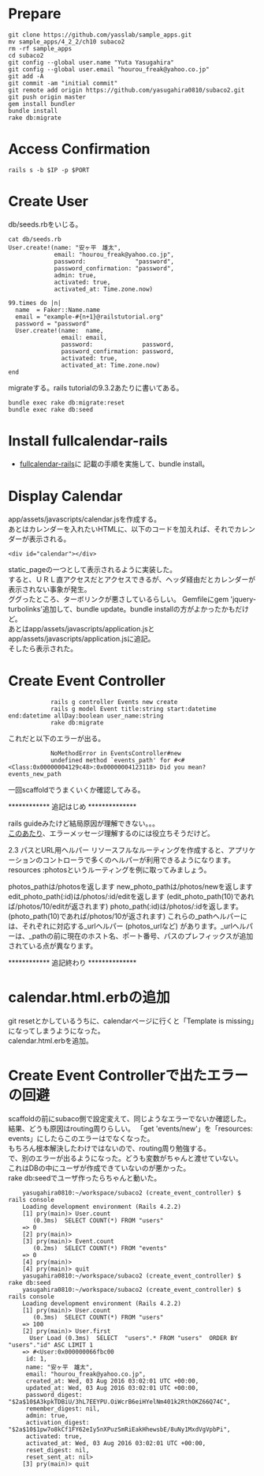 # Prepare

    git clone https://github.com/yasslab/sample_apps.git
    mv sample_apps/4_2_2/ch10 subaco2
    rm -rf sample_apps
    cd subaco2
    git config --global user.name "Yuta Yasugahira"
    git config --global user.email "hourou_freak@yahoo.co.jp"
    git add -A
    git commit -am "initial commit"
    git remote add origin https://github.com/yasugahira0810/subaco2.git
    git push origin master
    gem install bundler
    bundle install
    rake db:migrate

# Access Confirmation

    rails s -b $IP -p $PORT

# Create User

db/seeds.rbをいじる。

	cat db/seeds.rb 
	User.create!(name: "安ヶ平　雄太",
	             email: "hourou_freak@yahoo.co.jp",
	             password:              "password",
	             password_confirmation: "password",
	             admin: true,
	             activated: true,
	             activated_at: Time.zone.now)
	
	99.times do |n|
	  name  = Faker::Name.name
	  email = "example-#{n+1}@railstutorial.org"
	  password = "password"
	  User.create!(name:  name,
	               email: email,
	               password:              password,
	               password_confirmation: password,
	               activated: true,
	               activated_at: Time.zone.now)
	end

migrateする。rails tutorialの9.3.2あたりに書いてある。

	bundle exec rake db:migrate:reset
	bundle exec rake db:seed

# Install fullcalendar-rails

- [fullcalendar-rails](https://github.com/bokmann/fullcalendar-rails)に  記載の手順を実施して、bundle install。

# Display Calendar

app/assets/javascripts/calendar.jsを作成する。  
あとはカレンダーを入れたいHTMLに、以下のコードを加えれば、それでカレンダーが表示される。

	<div id="calendar"></div>

static_pageの一つとして表示されるように実装した。  
すると、ＵＲＬ直アクセスだとアクセスできるが、ヘッダ経由だとカレンダーが表示されない事象が発生。  
ググったところ、ターボリンクが悪さしているらしい。
Gemfileにgem 'jquery-turbolinks'追加して、bundle update。bundle installの方がよかったかもだけど。  
あとはapp/assets/javascripts/application.jsとapp/assets/javascripts/application.jsに追記。  
そしたら表示された。

# Create Event Controller

                rails g controller Events new create
                rails g model Event title:string start:datetime end:datetime allDay:boolean user_name:string
                rake db:migrate

これだと以下のエラーが出る。

                NoMethodError in EventsController#new
                undefined method `events_path' for #<#<Class:0x00000004129c48>:0x00000004123118> Did you mean? events_new_path

一回scaffoldでうまくいくか確認してみる。

************ 追記はじめ **************

rails guideみたけど結局原因が理解できない。。。  
[このあたり](http://railsguides.jp/routing.html)、エラーメッセージ理解するのには役立ちそうだけど。  

2.3 パスとURL用ヘルパー
リソースフルなルーティングを作成すると、アプリケーションのコントローラで多くのヘルパーが利用できるようになります。resources :photosというルーティングを例に取ってみましょう。

photos_pathは/photosを返します
new_photo_pathは/photos/newを返します
edit_photo_path(:id)は/photos/:id/editを返します (edit_photo_path(10)であれば/photos/10/editが返されます)
photo_path(:id)は/photos/:idを返します。 (photo_path(10)であれば/photos/10が返されます)
これらの_pathヘルパーには、それぞれに対応する_urlヘルパー (photos_urlなど) があります。_urlヘルパーは、_pathの前に現在のホスト名、ポート番号、パスのプレフィックスが追加されている点が異なります。

************ 追記終わり **************

# calendar.html.erbの追加

git resetとかしているうちに、calendarページに行くと「Template is missing」になってしまうようになった。  
calendar.html.erbを追加。

# Create Event Controllerで出たエラーの回避

scaffoldの前にsubaco側で設定変えて、同じようなエラーでないか確認した。  
結果、どうも原因はrouting周りらしい。
「get 'events/new'」を「resources: events」にしたらこのエラーはでなくなった。  
もちろん根本解決したわけではないので、routing周り勉強する。  
で、別のエラーが出るようになった。どうも変数がちゃんと渡せていない。  
これはDBの中にユーザが作成できていないのが悪かった。  
rake db:seedでユーザ作ったらちゃんと動いた。

		yasugahira0810:~/workspace/subaco2 (create_event_controller) $ rails console
		Loading development environment (Rails 4.2.2)
		[1] pry(main)> User.count
		   (0.3ms)  SELECT COUNT(*) FROM "users"
		=> 0
		[2] pry(main)> 
		[3] pry(main)> Event.count
		   (0.2ms)  SELECT COUNT(*) FROM "events"
		=> 0
		[4] pry(main)> 
		[4] pry(main)> quit
		yasugahira0810:~/workspace/subaco2 (create_event_controller) $ rake db:seed
		yasugahira0810:~/workspace/subaco2 (create_event_controller) $ rails console
		Loading development environment (Rails 4.2.2)
		[1] pry(main)> User.count
		   (0.3ms)  SELECT COUNT(*) FROM "users"
		=> 100
		[2] pry(main)> User.first
		  User Load (0.3ms)  SELECT  "users".* FROM "users"  ORDER BY "users"."id" ASC LIMIT 1
		=> #<User:0x000000066fbc00
		 id: 1,
		 name: "安ヶ平　雄太",
		 email: "hourou_freak@yahoo.co.jp",
		 created_at: Wed, 03 Aug 2016 03:02:01 UTC +00:00,
		 updated_at: Wed, 03 Aug 2016 03:02:01 UTC +00:00,
		 password_digest: "$2a$10$A3kpkTDBiU/3hL7EEYPU.OiWcrB6eiHYelNm401k2RthOKZ66Q74C",
		 remember_digest: nil,
		 admin: true,
		 activation_digest: "$2a$10$1pw7o8kCf1FY62eIy5nXPuzSmRiEakHhewsbE/8uNy1MxdVgVpbPi",
		 activated: true,
		 activated_at: Wed, 03 Aug 2016 03:02:01 UTC +00:00,
		 reset_digest: nil,
		 reset_sent_at: nil>
		[3] pry(main)> quit
